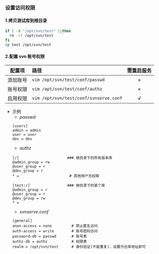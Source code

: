 ### 设置访问权限

#### 1.拷贝测试库到根目录
```sh
if [ -d "/opt/svn/test" ];then
  rm -rf /opt/svn/test
fi
cp test /opt/svn/test
```

#### 2.配置 svn 账号权限

| 配置项  | 路径                                     | 需重启服务 |
| :--: | :------------------------------------- | :---: |
| 添加账号 | `vim /opt/svn/test/conf/passwd`        |   ×   |
| 账号权限 | `vim /opt/svn/test/conf/authz`         |   ×   |
| 启用权限 | `vim /opt/svn/test/conf/svnserve.conf` |   √   |

- 示例
  - *passwd*
  ```
  [users]
  admin = admin
  user = user
  dev = dev
  ```
  - *authz*
  ```
  [/]                      ### 根目录下的所有版本库
  @admin_group = rw
  @user_group = r
  @dev_group = r
  * =                       # 其他用户无权限

  [test:/]                 ### 根目录下的某个库
  @admin_group = r
  @user_group = r
  @dev_group = rw
  * =
  ```
  - *svnserve.conf*
  ```
  [general]
  anon-access = none         # 禁止匿名访问
  auth-access = write        # 账号密码访问
  password-db = passwd       # 账号表
  authz-db = authz           # 权限表
  realm = /opt/svn/test      # 身份验证(不能重复)，设置为仓库地址即可
  ```